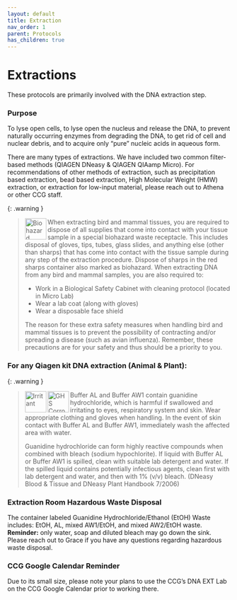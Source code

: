 ```yaml
---
layout: default
title: Extraction
nav_order: 1
parent: Protocols
has_children: true
---
```

# Extractions

These protocols are primarily involved with the DNA extraction step.


### Purpose
To lyse open cells, to lyse open the nucleus and release the DNA, to prevent naturally occurring enzymes from degrading the DNA, to get rid of cell and nuclear debris, and to acquire only “pure” nucleic acids in aqueous form.

There are many types of extractions. We have included two common filter-based methods (QIAGEN DNeasy & QIAGEN QIAamp Micro). For recommendations of other methods of extraction, such as precipitation based extraction, bead based extraction, High Molecular Weight (HMW) extraction, or extraction for low-input material, please reach out to Athena or other CCG staff. 

{: .warning }
> <img src='https://github.com/CCG-CAS/gh-pages/blob/main/assets/ISO-biohazard.png?raw=true'
    alt="Biohazard"
    width='48'
    align='left'>
> When extracting bird and mammal tissues, you are required to dispose of all supplies that come into contact with your tissue sample in a special biohazard waste receptacle. This includes disposal of gloves, tips, tubes, glass slides, and anything else (other than sharps) that has come into contact with the tissue sample during any step of the extraction procedure. Dispose of sharps in the red sharps container also marked as biohazard.
> When extracting DNA from any bird and mammal samples, you are also required to:
> - Work in a Biological Safety Cabinet with cleaning protocol (located in Micro Lab)
> - Wear a lab coat (along with gloves)
> - Wear a disposable face shield
> 
> The reason for these extra safety measures when handling bird and mammal tissues is to prevent the possibility of contracting and/or spreading a disease (such as avian influenza). Remember, these precautions are for your safety and thus should be a priority to you.

### For any Qiagen kit DNA extraction (Animal & Plant):

{: .warning }
> <img src='https://github.com/CCG-CAS/gh-pages/blob/main/assets/GHS-irritant.png?raw=true'
    alt="Irritant"
    width='48'
    align='left'>
    <img src='https://github.com/CCG-CAS/gh-pages/blob/main/assets/GHS-corrosive.png?raw=true'
    alt="GHS Corrosive" 
    width='48'
    align='left'>
> Buffer AL and Buffer AW1 contain guanidine hydrochloride, which is harmful if swallowed and irritating to eyes, respiratory system and skin.  Wear appropriate clothing and gloves when handling. In the event of skin contact with Buffer AL and Buffer AW1, immediately wash the affected area with water. 
> 
> Guanidine hydrochloride can form highly reactive compounds when combined with bleach (sodium hypochlorite). If liquid with Buffer AL or Buffer AW1 is spilled, clean with suitable lab detergent and water. If the spilled liquid contains potentially infectious agents, clean first with lab detergent and water, and then with 1% (v/v) bleach. (DNeasy Blood & Tissue and DNeasy Plant Handbook 7/2006)

### Extraction Room Hazardous Waste Disposal

The container labeled Guanidine Hydrochloride/Ethanol (EtOH) Waste includes: EtOH, AL, mixed AW1/EtOH, and mixed AW2/EtOH waste. **Reminder:** only water, soap and diluted bleach may go down the sink. Please reach out to Grace if you have any questions regarding hazardous waste disposal.

### CCG Google Calendar Reminder
Due to its small size, please note your plans to use the CCG’s DNA EXT Lab on the CCG Google Calendar prior to working there.
